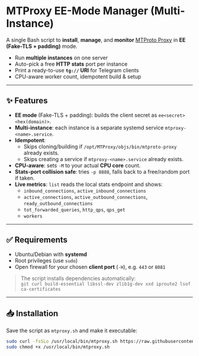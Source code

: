 # MTProxy EE-Mode Manager (Multi-Instance)

A single Bash script to **install**, **manage**, and **monitor** [MTProto Proxy](https://core.telegram.org/mtproto/mtproto-standalone) in **EE (Fake-TLS + padding)** mode.

- Run **multiple instances** on one server
- Auto-pick a free **HTTP stats** port per instance
- Print a ready-to-use **`tg://` URI** for Telegram clients
- CPU-aware worker count, idempotent build & setup

---

## ✨ Features

- **EE mode** (Fake-TLS + padding): builds the client secret as `ee<secret><hex(domain)>`.
- **Multi-instance**: each instance is a separate systemd service `mtproxy-<name>.service`.
- **Idempotent**:
  - Skips cloning/building if `/opt/MTProxy/objs/bin/mtproto-proxy` already exists.
  - Skips creating a service if `mtproxy-<name>.service` already exists.
- **CPU-aware**: sets `-M` to your actual **CPU core** count.
- **Stats-port collision safe**: tries `-p 8888`, falls back to a free/random port if taken.
- **Live metrics**: `list` reads the local stats endpoint and shows:
  - `inbound_connections`, `active_inbound_connections`
  - `active_connections`, `active_outbound_connections`, `ready_outbound_connections`
  - `tot_forwarded_queries`, `http_qps`, `qps_get`
  - `workers`

---

## ✅ Requirements

- Ubuntu/Debian with **systemd**
- Root privileges (use `sudo`)
- Open firewall for your chosen **client port** (`-H`), e.g. `443` or `8081`

> The script installs dependencies automatically:  
> `git curl build-essential libssl-dev zlib1g-dev xxd iproute2 lsof ca-certificates`

---

## 📥 Installation

Save the script as `mtproxy.sh` and make it executable:

```bash
sudo curl -fsSLo /usr/local/bin/mtproxy.sh https://raw.githubusercontent.com/moeinrahimi1/mtproxy-installer/main/mtproxy.sh
sudo chmod +x /usr/local/bin/mtproxy.sh
